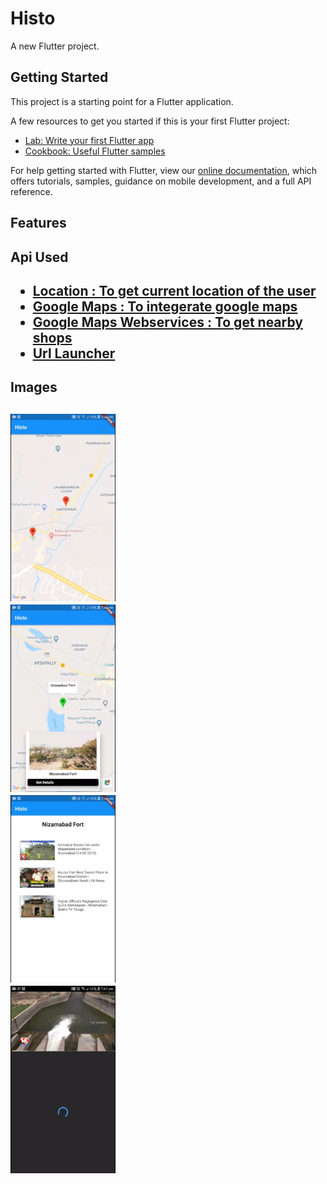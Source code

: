 # Histo

A new Flutter project.

## Getting Started

This project is a starting point for a Flutter application.

A few resources to get you started if this is your first Flutter project:

- [Lab: Write your first Flutter app](https://flutter.io/docs/get-started/codelab)
- [Cookbook: Useful Flutter samples](https://flutter.io/docs/cookbook)

For help getting started with Flutter, view our 
[online documentation](https://flutter.io/docs), which offers tutorials, 
samples, guidance on mobile development, and a full API reference.

<H2>Features</H2>

<H2>Api Used<H2>

- [Location : To get current location of the user](https://pub.dartlang.org/packages/location)  
- [Google Maps : To integerate google maps](https://pub.dartlang.org/packages/google_maps_flutter)
- [Google Maps Webservices : To get nearby shops](https://pub.dartlang.org/packages/google_maps_webservice)
- [Url Launcher](https://pub.dartlang.org/packages/url_launcher)

<H2>Images<H2>
<img src = "IMG_5376.PNG" height = "300">
<br>
<img src = "IMG_5371.PNG" height = "300">
<br>
<img src = "IMG_5372.PNG" height = "300">
 <br>
<img src = "IMG_5373.PNG" height = "300">
